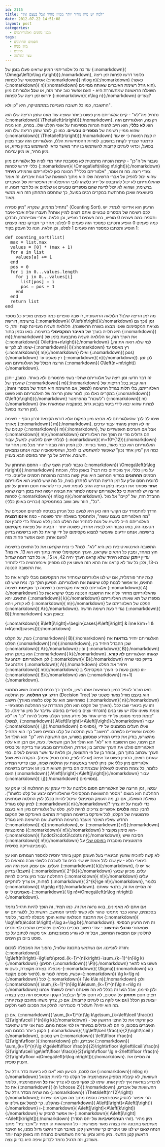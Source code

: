 ```yaml
---
id: 2115
title: "למה יש מיון מהיר יותר ממיון מהיר אבל בעצם אין"
date: 2012-07-22 14:51:08
layout: post
categories: 
  - מבני נתונים ואלגוריתמים
tags: 
  - חסמים תחתונים
  - מיון מניה
  - מיונים
  - עצי החלטה
---
```

עד כה כל אלגוריתמי המיון שראינו פעלו בזמן של {::nomarkdown}\( \Omega\left(n\log n\right)\){:/nomarkdown}, כלומר דרשו לפחות זמן ריצה אסימפטוטי של לפחות {::nomarkdown}\( n\log n\){:/nomarkdown} (כאשר {::nomarkdown}\( n\){:/nomarkdown} הוא גודל רשימת האיברים שאותה ממיינים). השאלה הראשונה שמתעוררת היא - האם אפשר טוב יותר מזה, או ש<strong>כל</strong> אלגוריתם מיון ידרוש זמן ריצה של לפחות {::nomarkdown}\( n\log n\){:/nomarkdown} צעדים?

התשובה, כמו כל תשובה מעניינת במתמטיקה, היא "כן ולא".

נתחיל מה"לא" - קיים אלגוריתם מיון פשוט ביותר שאציג עוד מעט שזמן הריצה שלו הוא {::nomarkdown}\( \Theta\left(n\right)\){:/nomarkdown}. רק מה, האלגוריתם הזה הוא <strong>לא כללי</strong>; הוא חייב להניח הנחות מסויימות על אופי הקלט שלו. בפרט, הוא מניח שהוא ממיין רשימה של <strong>מספרים טבעיים</strong>. כמו כן, לומר שזמן הריצה שלו הוא {::nomarkdown}\( \Theta\left(n\right)\){:/nomarkdown} זו קצת רמאות כי יש עוד פרמטר שצריך לקחת בחשבון. למרות ההסתייגויות הללו, האלגוריתם הזה עובד מצוין בפועל, וכדאי לעתים קרובות להשתמש בו יותר מאשר כדאי להשתמש במיון מיזוג, או מיון מהיר, או מיון ערימה.

נעבור אל ה"כן" - קיימת הוכחה מתמטית לא מסובכת יותר מדי לפיה <strong>כל</strong> אלגוריתם מיון כללי ידרוש לפחות {::nomarkdown}\( \Omega\left(n\log n\right)\){:/nomarkdown} צעדי ריצה. מה זה אומר, "אלגוריתם כללי"? הכוונה כאן לאלגוריתם שהמידע <strong>היחיד</strong> שהוא יכול להפיק על אברי הרשימה שלו הוא מתוך השוואות של זוגות איברים. זה אומר שהאלגוריתם לא יכול להתבסס על ידע כלשהו לגבי ההתפלגויות האפשריות של האיברים ברשימה; ושהוא לא יכול לדעת שהם מספרים טבעיים או שלמים או כל דבר דומה. זו סיטואציה שאכן מתרחשת במקרים רבים בפועל, כך שהחסם התחתון הזה הוא ממשי מאוד.

נתחיל מהמיון, שנקרא "מיון ספירה" (Counting Sort). הרעיון הוא אידיוטי לגמרי: יש לכם רשימה של מספרים טבעיים ואתם רוצים למיין אותה? תעברו עליה איבר-איבר ותספרו כמה פעמים 0 מופיע, כמה פעמים 1 מופיע, וכן הלאה. אחרי שסיימתם, תבדקו כמה פעמים 0 הופיע ותכתבו כמספר הזה פעמים 0 לפלט; אחר כך תבדקו כמה פעמים 1 הופיע ותכתבו כמספר הזה פעמים 1 לפלט, וכן הלאה. הנה כל העסק בקוד:
<pre style="font-size: 14px;" dir="ltr">def counting_sort(list)
  max = list.max
  values = [0] * (max + 1)
  for a in list
    values[a] += 1
  end
  pos = 0
  for i in 0...values.length
    for j in 0...values[i]
      list[pos] = i
      pos = pos + 1
    end
  end
  return list
end</pre>
מה זמן הריצה שלנו? הלולאה הראשונית, זו שבה סופרים כמה פעמים מופיע כל מספר ברשימה, דורשת {::nomarkdown}\( O\left(n\right)\){:/nomarkdown} זמן (וכך גם מציאת המקסימום שאני מבצע בשורה הראשונה). הלולאה השניה מעניינת קצת יותר, כי היא תלויה בערך של <strong>האיבר המקסימלי</strong> ברשימה. בואו נסמן בתור {::nomarkdown}\( m\){:/nomarkdown} את הערך הזה, אז הלולאה השניה מתבצעת בזמן של {::nomarkdown}\( O\left(m+n\right)\){:/nomarkdown} (למי שלא רואה את זה, שימו לב לכך ש-{::nomarkdown}\( i\){:/nomarkdown} רץ מאפס עד {::nomarkdown}\( m\){:/nomarkdown} ואילו {::nomarkdown}\( pos\){:/nomarkdown} רץ מאפס עד {::nomarkdown}\( n\){:/nomarkdown}). לכן זמן הריצה הכולל של האלגוריתם הוא {::nomarkdown}\( O\left(n+m\right)\){:/nomarkdown}.

זה דבר חדש: זמן ריצה של אלגוריתם שתלוי בשני פרמטרים ולא באחד. כמובן, ייתכן שהערך של {::nomarkdown}\( m\){:/nomarkdown} הוא קבוע בכל הריצות של האלגוריתם, בלי תלות בגודל הרשימה (למשל, אם הרשימה היא תמיד של מספרי זהות); במקרים כאלו נכון לומר שזמן הריצה של האלגוריתם הוא פשוט {::nomarkdown}\( O\left(n\right)\){:/nomarkdown} ו"לשכוח" מהפרמטר {::nomarkdown}\( m\){:/nomarkdown} (למרות שהוא יבוא לידי ביטוי בקבוע גדול בפונקציה שמתארת את זמן הריצה בפועל).

שימו לב לכך שהאלגוריתם לא מבצע מיון במקום אלא דורש הקצאת זכרון נוסף - רשימה מאורך {::nomarkdown}\( m\){:/nomarkdown}. זה לא חסרון מהותי עבור ערכים קטנים של {::nomarkdown}\( m\){:/nomarkdown}, אבל אם הערכים האפשריים של {::nomarkdown}\( m\){:/nomarkdown} הם גדולים מדי זה הופך את האלגוריתם לבלתי ישים לחלוטין. למשל, עבור {::nomarkdown}\( m=10^{12}\){:/nomarkdown} האלגוריתם הוא כבר מאוד, מאוד בעייתי. לכן המיון הזה מבהיר יותר מכל מיון אחר עד כמה אין "מיון אחד נכון" שאפשר להשתמש בו להכל, ושהסיטואציה שבה אנחנו נמצאים חשובה. ארחיב על כך יותר בפוסט הבא בעניין.

נעבור לעניין השני שלנו - החסם התחתון של {::nomarkdown}\( \Omega\left(n\log n\right)\){:/nomarkdown} על מיון כללי. איך מוכיחים כזה דבר? באופן כללי, הוכחת חסמים <strong>תחתונים</strong> במדעי המחשב היא עניין קשה בהרבה מהוכחת חסמים עליונים. כדי להוכיח חסם עליון על זמן הריצה הנדרש לפתרון בעיה, כל מה שיש להציג הוא אלגוריתם <strong>אחד</strong> שפותר את הבעיה בזמן הריצה הזה; לעומת זאת, כדי להראות חסם תחתון על זמן הריצה יש להראות כי <strong>כל</strong> אלגוריתם שינסה לפתור את הבעיה יעשה זאת בזמן ריצה שהוא לפחות {::nomarkdown}\( n\log n\){:/nomarkdown}. ההבדל הזה, של "קיים" אל מול "כל", חוזר שוב ושוב במתמטיקה (ובחיים באופן כללי).

הדרך להתמודד עם הקושי הזה כאן היא למעט ככל הניתן בכניסה לפרטים הטכניים של "מה האלגוריתם בעצם עושה", ולהתמקד בשאלה יותר פשוטה - כמה <strong>אינפורמציה</strong> האלגוריתם חייב להשיג על מנת להחזיר את הפלט הנכון ללא טעות? כדי להבין את הטענה הזו, בואו נעבור רגע לבעיה אחרת, פשוטה יותר - הבעיה של מציאת מקסימום ברשימה. אנחנו יודעים שאפשר למצוא מקסימום על ידי קריאת כל תא ברשימה בדיוק פעם אחת; האם אפשר פחות מזה?

התשובה האינטואיטיבית כאן היא "לא". למה? כי נניח שקראנו את כל התאים ברשימה חוץ מאחד, ומבין כל התאים שקראנו, הערך המקסימלי שהיה בתוך תא הוא 13. אז מה? עדיין <strong>ייתכן</strong> שבתא היחיד שלא קראנו הערך יהיה 42, או 15, או כל דבר דומה שגדול מ-13, ולכן כל עוד לא קראנו את התא הזה פשוט אין לנו מספיק אינפורמציה כדי להחזיר את התשובה הנכונה.

קצת יותר פורמלית, אם יש לנו אלגוריתם שמחזיר את המקסימום מבלי לקרוא את כל התאים, אז אפשר לבנות קלט ש<strong>יטעה</strong> את האלגוריתם. הטיעון הולך כך: נניח שיש לנו אלגוריתם למציאת מקסימום ברשימה כך ש<strong>קיימת</strong> רשימה {::nomarkdown}\( A\){:/nomarkdown} שהאלגוריתם מחזיר עליה את התשובה הנכונה מבלי שיקרא את כל התאים. יהא {::nomarkdown}\( k\){:/nomarkdown} מספרו של תא שאותו האלגוריתם לא קורא, ויהא {::nomarkdown}\( m\){:/nomarkdown} הפלט של האלגוריתם על {::nomarkdown}\( A\){:/nomarkdown}. נגדיר כעת רשימה חדשה {::nomarkdown}\( B\){:/nomarkdown} באופן הבא:

{::nomarkdown}\( B\left[i\right]=\begin{cases}A\left[i\right] &amp; i\ne k\\m+1 &amp; i=k\end{cases}\){:/nomarkdown}

כעת, על הקלט {::nomarkdown}\( B\){:/nomarkdown} האלגוריתם יחזיר <strong>בודאות</strong> את הפלט {::nomarkdown}\( m\){:/nomarkdown}, שכן ההבדל היחיד בין {::nomarkdown}\( A\){:/nomarkdown} ובין {::nomarkdown}\( B\){:/nomarkdown} הוא בתוכן התא {::nomarkdown}\( k\){:/nomarkdown} שאותו האלגוריתם <strong>לא קורא</strong>. לכן האלגוריתם יתנהג על {::nomarkdown}\( B\){:/nomarkdown} בדיוק כפי שהיה מתנהג על {::nomarkdown}\( A\){:/nomarkdown} ויחזיר את הפלט {::nomarkdown}\( m\){:/nomarkdown} וזו כמובן טעות כי הערך המקסימלי ב-{::nomarkdown}\( B\){:/nomarkdown} הוא {::nomarkdown}\( m+1\){:/nomarkdown}.

בואו נעבור לטפל במיון באמצעות אותו רעיון, ולצורך כך נכניס לתמונה מושג מתמטי חדש: <strong>עץ החלטה</strong>. עץ החלטה (Decision Tree) הוא בעצם מודל מאוד פשטני של חישוב (כשהחישוב הוא על קלט כלשהו מאורך {::nomarkdown}\( n\){:/nomarkdown} - האורך של הקלט הוא חלק מהגדרת עץ ההחלטה הספציפי). זהו עץ בינארי שבו לכל צומת שאינו עלה יש שני בנים (הזכרתי עצים בינאריים בפוסט שדיבר על מיון ערימה). כל צומת פנימי מסומן על ידי פריט אחד של מידע מתוך הקלט שיכול להיות "כן" או "לא" (למשל, {::nomarkdown}\( A\left[i\right]&lt;A\left[j\right]\){:/nomarkdown} עבור {::nomarkdown}\( i,j\){:/nomarkdown} מסוימים), ואילו העלים מסומנים על ידי פלטים אפשריים כלשהם. "חישוב" בעץ החלטה על קלט מסויים פועל כך: הוא מתחיל מהשורש, בודק את פריט המידע שמסומן בשורש, אם התשובה היא "כן" הוא הולך אל הבן הימני, ואם התשובה היא "לא" הוא הולך אל הבן השמאלי. כעת, אם הבן הוא עלה האלגוריתם פולט את הערך שכתוב בו; אחרת, האלגוריתם מבצע עוד בדיקה על בסיס הערך שכתוב בתוך הבן, ובוחר בן על פי התוצאה, וכן הלאה עד אשר מגיעים לעלים. כפי שאתם רואים, הרעיון פשוט עד אימה (או לחילופין, סתם מטיל אימה). הנקודה היא ש<strong>כל</strong> אלגוריתם מיון כללי אכן ניתן לתאר באמצעות עץ החלטה שכזה, שבו פריטי המידע שבצמתים הם בדיוק השוואות בין זוג איברים ברשימה (כלומר, כל צומת מתאים לשאלה האם {::nomarkdown}\( A\left[i\right]&lt;A\left[j\right]\){:/nomarkdown} עבור {::nomarkdown}\( i,j\){:/nomarkdown} מסויימים).

עכשיו, זמן הריצה של האלגוריתם חסום מלמטה על ידי עומק עץ ההחלטה (כי עומק עץ ההחלטה הוא בעצם "מספר ההשוואות המקסימלי שהאלגוריתם יבצע על קלט כלשהו"). נשאלת השאלה, אם כן, מה העומק המינימלי שיכול להיות בכלל לעץ החלטה שמתאים למיון קלט מגודל {::nomarkdown}\( n\){:/nomarkdown}? כדי לענות על זה צריך להבין כמה <strong>פלטים</strong> אפשריים צריכים להיות לעץ. פלט של אלגוריתם מיון הוא בעצם פרמוטציה של הקלט; לכל אינדקס ברשימה המקורית מותאם האינדקס של המקום החדש שאליו האיבר מועבר ברשימה החדשה. אם הרשימה היא מגודל {::nomarkdown}\( n\){:/nomarkdown}, יש {::nomarkdown}\( n!\){:/nomarkdown} פרמוטציות ({::nomarkdown}\( n!\){:/nomarkdown} הוא סימון מקוצר ל-{::nomarkdown}\( 1\cdot2\cdot3\cdots n\){:/nomarkdown}; הסיבה שיש {::nomarkdown}\( n!\){:/nomarkdown} פרמוטציות מוסברת <a href="http://www.gadial.net/2010/06/20/combinatorics_intro/">בפוסט שלי</a> על קומבינטוריקה בסיסית).

לא קשה להוכיח שהעץ הבינארי בעל העומק הקטן ביותר יחסית למספר הצמתים הוא עץ בינארי מלא - עץ שבו לכל צומת יש שני בנים עד לשכבה כלשהי שבה נמצאים כל העלים. אם עומק העץ הזה הוא {::nomarkdown}\( k\){:/nomarkdown}, אז יש לו (חשבו!) בדיוק {::nomarkdown}\( 2^{k}\){:/nomarkdown} עלים. מכיוון שבעץ ההחלטה עבור מיון צריכים להיות {::nomarkdown}\( n!\){:/nomarkdown} עלים לפחות, אז צריך להתקיים {::nomarkdown}\( 2^{k}\ge n!\){:/nomarkdown}, כלומר {::nomarkdown}\( k\ge\lg n!\){:/nomarkdown}. זה מסיים את זה, בתנאי שאתם מאמינים לי ש-{::nomarkdown}\( \lg n!=\Omega\left(n\log n\right)\){:/nomarkdown}.

אם אתם לא מאמינים, בואו נראה את זה. כמו תמיד, זה הופך להיות תרגיל נחמד בסכומים, שהוא כבר מתמטי טהור ולא קשור למדעי המחשב. ראשית כל, ללוגריתם יש את התכונה הנפלאה שהוא הופך מכפלה לחיבור, כלומר {::nomarkdown}\( \log\left(a\cdot b\right)=\log a+\log b\){:/nomarkdown}. זה היה הרעיון הבסיסי שמאחורי <strong>סרגלי החישוב</strong> - עזרי חישוב מכניים נפלאים ויפהפיים שהפכו למיותרים לחלוטין עם המצאת המחשב, אבל זה לא גורע ממגניבותם. אני מקווה לכתוב על כך פוסט ביום מן הימים.

חזרה לענייננו. אם נשתמש בתכונה שלעיל, נהפוך את המכפלה לסכום: {::nomarkdown}\( \lg\left(n!\right)=\lg\left(\prod_{k=1}^{n}k\right)=\sum_{k=1}^{n}\lg k\){:/nomarkdown} (הסימן {::nomarkdown}\( \Pi\){:/nomarkdown} פשוט בא לתאר מכפלה בצורה מקוצרת, כשם ש-{::nomarkdown}\( \Sigma\){:/nomarkdown} בא לתאר סכום מקוצר). עכשיו, מפתה לומר ש-{::nomarkdown}\( \lg k&lt;\lg n\){:/nomarkdown} לכל {::nomarkdown}\( 1\le k\le n\){:/nomarkdown} ולכן {::nomarkdown}\( \sum_{k=1}^{n}\lg k\le\sum_{k=1}^{n}\lg n=n\lg n\){:/nomarkdown} ולכן סיימנו, אבל רגע! זה בכלל לא מה שאנחנו רוצים לעשות! אנחנו רוצים חסם <strong>תחתון</strong> על הסכום, לא חסם עליון! הבלבול הקטן והמטופש הזה נפוץ בצורה יוצאת מן הכלל (וגם אני לוקה בו לעתים קרובות). אם כן, צריך משהו מחוכם קצת יותר; מה הוא יהיה? תעלול די סטנדרטי: לחלק את הסכום לשני חלקים.

אם כן, {::nomarkdown}\( \sum_{k=1}^{n}\lg k\ge\sum_{k=\left\lceil \frac{n}{2}\right\rceil }^{n}\lg k\){:/nomarkdown} - כאן זרקתי את כל החצי הראשון של האיברים בסכום, כי הם לא גדולים במיוחד אז למי אכפת מהם. כעת אני יודע שהאיבר הקטן ביותר בסכום הוא {::nomarkdown}\( \lg\left\lceil \frac{n}{2}\right\rceil \){:/nomarkdown}, ויש בסכום {::nomarkdown}\( \left\lfloor \frac{n}{2}\right\rfloor \){:/nomarkdown} איברים, ולכן {::nomarkdown}\( \sum_{k=1}^{n}\lg k\ge\left\lfloor \frac{n}{2}\right\rfloor \lg\left\lceil \frac{n}{2}\right\rceil \ge\left\lfloor \frac{n}{2}\right\rfloor \lg n-2\left\lfloor \frac{n}{2}\right\rfloor =\Omega\left(n\log n\right)\){:/nomarkdown}. זה מסיים את העניין סופית.

אם לסכם, הטיעון הוא "אם לא ביצעת סדר גודל של {::nomarkdown}\( n\log n\){:/nomarkdown} השוואות, לא קיבלת מספיק אינפורמציה על הקלט כדי להיות מסוגל להכריע בודאות איך למיין אותו. שימו לב שאף פעם לא צריך את <strong>כל</strong> האינפורמציה, כלומר את כל {::nomarkdown}\( {n \choose 2}\){:/nomarkdown} ההשוואות של איברים, מה שהיה מסדר גודל של {::nomarkdown}\( \Theta\left(n^{2}\right)\){:/nomarkdown}; הרי אפשר להסיק אינפורמציה נוספת מתוך מה שקראנו ישירות מהקלט. כך למשל אם גילינו ש-{::nomarkdown}\( A\left[i\right]&lt;A\left[j\right]\){:/nomarkdown} ו-{::nomarkdown}\( A\left[j\right]&lt;A\left[k\right]\){:/nomarkdown} אז אפשר להסיק ש-{::nomarkdown}\( A\left[i\right]&lt;A\left[k\right]\){:/nomarkdown} (זוהי ה<strong>טרנזיטיביות</strong> של יחס הסדר). מיון מהיר משתמש בתכונה הזו בצורה מאוד מפורשת - כל ההשוואות הן תמיד ל"איבר ציר" מתוך הנחה שאם יש לנו שני איברים כך שהראשון קטן מאיבר הציר והשני גדול ממנו, אז האיבר הראשון קטן מהשני. מיון מיזוג ומיון ערימה משתמשים בהנחה הזו באופן קצת יותר מעודכן, וזה תרגיל נחמד לבדוק איפה היא בדיוק צצה.
